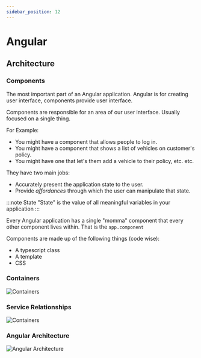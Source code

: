 ```yaml
---
sidebar_position: 12
---
```


# Angular

## Architecture

### Components

The most important part of an Angular application. Angular is for creating user interface, components provide user interface.

Components are responsible for an area of our user interface. Usually focused on a single thing.

For Example:

- You might have a component that allows people to log in.
- You might have a component that shows a list of vehicles on customer's policy.
- You might have one that let's them add a vehicle to their policy, etc. etc.

They have two main jobs:

- Accurately present the application state to the user.
- Provide _affordances_ through which the user can manipulate that state.

:::note State
"State" is the value of all meaningful variables in your application
:::

Every Angular application has a single "momma" component that every other component lives within.
That is the `app.component`

Components are made up of the following things (code wise):

- A typescript class
- A template
- CSS

### Containers

![Containers](/img/containers.excalidraw.svg)

### Service Relationships

![Containers](/img/service-relationships.excalidraw.svg)

### Angular Architecture

![Angular Architecture](/img/angular-architecture.excalidraw.svg)
